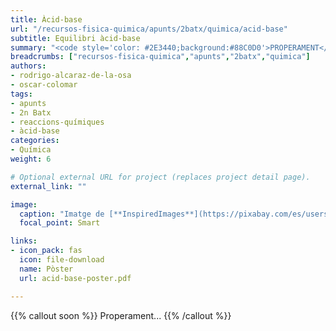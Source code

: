 ```yaml
---
title: Àcid-base
url: "/recursos-fisica-quimica/apunts/2batx/quimica/acid-base"
subtitle: Equilibri àcid-base
summary: "<code style='color: #2E3440;background:#88C0D0'>PROPERAMENT</code> <br> Equilibri àcid-base. Teories d'Arrhenius i de Brönsted-Lowry. Concepte de pH."
breadcrumbs: ["recursos-fisica-quimica","apunts","2batx","quimica"]
authors:
- rodrigo-alcaraz-de-la-osa
- oscar-colomar
tags:
- apunts
- 2n Batx
- reaccions-químiques
- àcid-base
categories:
- Química
weight: 6

# Optional external URL for project (replaces project detail page).
external_link: ""

image:
  caption: "Imatge de [**InspiredImages**](https://pixabay.com/es/users/InspiredImages-57296/) en [Pixabay](https://pixabay.com/es/)"
  focal_point: Smart

links:
- icon_pack: fas
  icon: file-download
  name: Pòster
  url: acid-base-poster.pdf

---
```


{{% callout soon %}}
Properament...
{{% /callout %}}